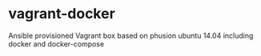# vagrant-docker
Ansible provisioned Vagrant box based on phusion ubuntu 14.04 including docker and docker-compose
